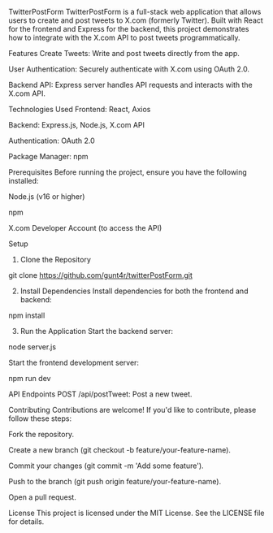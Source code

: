 TwitterPostForm
TwitterPostForm is a full-stack web application that allows users to create and post tweets to X.com (formerly Twitter). Built with React for the frontend and Express for the backend, this project demonstrates how to integrate with the X.com API to post tweets programmatically.

Features
Create Tweets: Write and post tweets directly from the app.

User Authentication: Securely authenticate with X.com using OAuth 2.0.

Backend API: Express server handles API requests and interacts with the X.com API.

Technologies Used
Frontend: React, Axios

Backend: Express.js, Node.js, X.com API

Authentication: OAuth 2.0

Package Manager: npm 

Prerequisites
Before running the project, ensure you have the following installed:

Node.js (v16 or higher)

npm

X.com Developer Account (to access the API)

Setup
1. Clone the Repository

git clone https://github.com/gunt4r/twitterPostForm.git

2. Install Dependencies
Install dependencies for both the frontend and backend:

npm install


3. Run the Application
Start the backend server:

node server.js 

Start the frontend development server:

npm run dev


API Endpoints
POST /api/postTweet: Post a new tweet.


Contributing
Contributions are welcome! If you'd like to contribute, please follow these steps:

Fork the repository.

Create a new branch (git checkout -b feature/your-feature-name).

Commit your changes (git commit -m 'Add some feature').

Push to the branch (git push origin feature/your-feature-name).

Open a pull request.

License
This project is licensed under the MIT License. See the LICENSE file for details.
